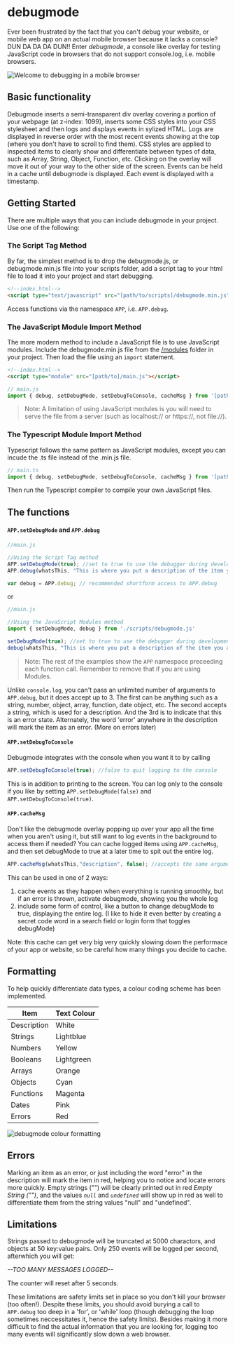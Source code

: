 # debugmode
Ever been frustrated by the fact that you can't debug your website, or mobile web app on an actual mobile 
browser because it lacks a console? DUN DA DA DA DUN!! Enter *debugmode*, a console like overlay for 
testing JavaScript code in browsers that do not support console.log, i.e. mobile browsers.

![Welcome to debugging in a mobile browser](img/debugmode-welcome.png)

## Basic functionality
Debugmode inserts a semi-transparent div overlay covering a portion of your webpage (at z-index: 1099), 
inserts some CSS styles into your CSS stylesheet and then logs and displays events in sylized HTML. 
Logs are displayed in reverse order with the most recent events showing at the top (where you don't have 
to scroll to find them). CSS styles are applied to inspected items to clearly show and differentiate 
between types of data, such as Array, String, Object, Function, etc. Clicking on the overlay will move 
it out of your way to the other side of the screen. Events can be held in a cache until debugmode is 
displayed. Each event is displayed with a timestamp.

## Getting Started
There are multiple ways that you can include debugmode in your project. Use one of the following:

### The Script Tag Method
By far, the simplest method is to drop the debugmode.js, or debugmode.min.js file into your scripts folder, add a script tag to your html 
file to load it into your project and start debugging.

```HTML 
<!--index.html-->
<script type="text/javascript" src="[path/to/scripts]/debugmode.min.js"></script>
```
Access functions via the namespace `APP`, i.e. `APP.debug`.

### The JavaScript Module Import Method
The more modern method to include a JavaScript file is to use JavaScript modules. Include the debugmode.min.js
file from the [/modules](https://github.com/ggoodkey/debugmode/tree/master/modules) folder in your project. Then load the file using an `import` statement.

```HTML
<!--index.html--> 
<script type="module" src="[path/to]/main.js"></script>
```

```JavaScript
// main.js
import { debug, setDebugMode, setDebugToConsole, cacheMsg } from '[path/to/scripts]/debugmode.min.js'
```
> Note: A limitation of using JavaScript modules is you will need to serve the file from a server (such as localhost:// or https://, not file://).

### The Typescript Module Import Method
Typescript follows the same pattern as JavaScript modules, except you can incude the .ts file instead of the .min.js file.
```Typescript
// main.ts
import { debug, setDebugMode, setDebugToConsole, cacheMsg } from '[path/to/scripts]/debugmode'
```
Then run the Typescript compiler to compile your own JavaScript files.

## The functions

#### `APP.setDebugMode` and `APP.debug`

```javascript
//main.js

//Using the Script Tag method
APP.setDebugMode(true); //set to true to use the debugger during development
APP.debug(whatsThis, "This is where you put a description of the item you are inspecting", true);

var debug = APP.debug; // recommended shortform access to APP.debug
```

or

```javascript
//main.js

//Using the JavaScript Modules method
import { setDebugMode, debug } from './scripts/debugmode.js'

setDebugMode(true); //set to true to use the debugger during development
debug(whatsThis, "This is where you put a description of the item you are inspecting", true);
```
> Note: The rest of the examples show the `APP` namespace preceeding each function call. Remember to remove that if you are using Modules.

Unlike `console.log`, you can't pass an unlimited number of arguments to `APP.debug`, but it does accept 
up to 3. The first can be anything such as a string, number, object, array, function, date object, 
etc. The second accepts a string, which is used for a description. And the 3rd is to indicate that 
this is an error state. Alternately, the word 'error' anywhere in the description will mark the item 
as an error. (More on errors later)

#### `APP.setDebugToConsole`
Debugmode integrates with the console when you want it to by calling

```javascript
APP.setDebugToConsole(true); //false to quit logging to the console
```

This is in addition to printing to the screen. You can log only to the console if you like by setting `APP.setDebugMode(false)` and `APP.setDebugToConsole(true)`.

#### `APP.cacheMsg`
Don't like the debugmode overlay popping up over your app all the time when you aren't using it, 
but still want to log events in the background to access them if needed? You can cache logged items 
using `APP.cacheMsg`, and then set debugMode to true at a later time to spit out the entire log.

```javascript
APP.cacheMsg(whatsThis,"description", false); //accepts the same arguments as APP.debug
```

This can be used in one of 2 ways:

1. cache events as they happen when everything is running smoothly, but if an error is thrown, activate debugmode, showing you the whole log
1. include some form of control, like a button to change debugMode to true, displaying the entire log. (I like to hide it even better by creating a secret code word in a search field or login form that toggles debugMode)

Note: this cache can get very big very quickly slowing down the performace of your app or website, 
so be careful how many things you decide to cache.

## Formatting
To help quickly differentiate data types, a colour coding scheme has been implemented.

Item|Text Colour
----|----
Description|White
Strings|Lightblue
Numbers|Yellow
Booleans|Lightgreen
Arrays|Orange
Objects|Cyan
Functions|Magenta
Dates|Pink
Errors|Red

![debugmode colour formatting](img/debugmode-example.png)

## Errors
Marking an item as an error, or just including the word "error" in the description will mark the item 
in red, helping you to notice and locate errors more quickly. Empty strings ("\") will be clearly 
printed out in red *Empty String ("\")*, and the values *`null`* and *`undefined`* will show up in red as 
well to differentiate them from the string values "null" and "undefined".

## Limitations
Strings passed to debugmode will be truncated at 5000 charactors, and objects at 50 key:value pairs. Only 
250 events will be logged per second, afterwhich you will get:

*--TOO MANY MESSAGES LOGGED--*

The counter will reset after 5 seconds.

These limitations are safety limits set in place so you don't kill your browser (too often!). Despite 
these limits, you should avoid burying a call to `APP.debug` too deep in a 'for', or 'while' loop 
(though debugging the loop sometimes neccessitates it, hence the safety limits). Besides making it more 
difficult to find the actual information that you are looking for, logging too many events will 
significantly slow down a web browser.